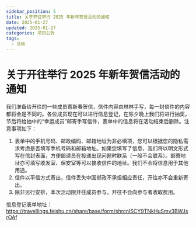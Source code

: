 ```yaml
---
sidebar_position: 5
title: 关于开往举行 2025 年新年贺信活动的通知
date: 2025-01-27
updated: 2025-01-27
categories: 项目公告
tags:
  - 活动  
---
```


# 关于开往举行 2025 年新年贺信活动的通知

我们准备给开往的一些成员寄新春贺信，信件内容由林林手写，每一封信件的内容都将会是不同的。各位成员现在可以进行信息登记，在除夕晚上我们将进行抽奖，节后将给抽中的“幸运成员”邮寄手写信件，表单中的信息将在活动结束后删除。注意事项如下：   

1. 表单中的手机号码、邮政编码、邮箱地址为非必填项，您可以根据您的隐私需求考虑是否填写手机号码和邮箱地址。如果您填写了信息，我们将以明文形式写在信封表面，方便邮递员在投递出现问题时联系（一般不会联系）。邮寄地址亦可填写收发室、保安室等可以接收信件的地址。我们不会将信息用于其他用途。
2. 信件以平信方式寄出，信件丢失中国邮政不承担相应责任，开往亦不会重新寄出。
3. 除非另行安排，本次活动限开往成员参与。开往不会向参与者收取费用。
   

信息登记表单地址：https://travellings.feishu.cn/share/base/form/shrcnISCY9TNkHuSmv3BWJsrOAf
